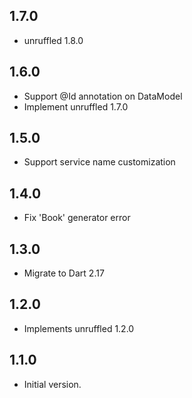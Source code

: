 ## 1.7.0

- unruffled 1.8.0

## 1.6.0

- Support @Id annotation on DataModel
- Implement unruffled 1.7.0

## 1.5.0

- Support service name customization

## 1.4.0

- Fix 'Book' generator error

## 1.3.0

- Migrate to Dart 2.17

## 1.2.0

- Implements unruffled 1.2.0

## 1.1.0

- Initial version.
